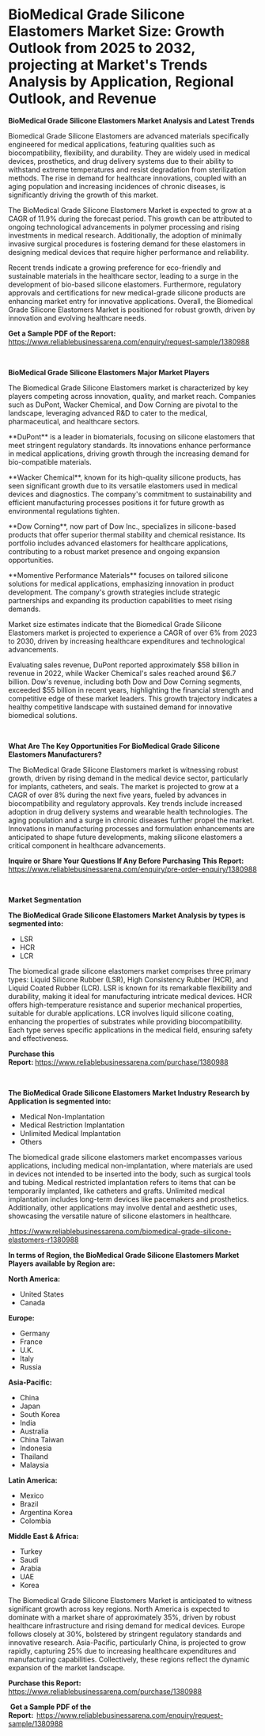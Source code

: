 <p><h1>BioMedical Grade Silicone Elastomers Market Size: Growth Outlook from 2025 to 2032, projecting at Market's Trends Analysis by Application, Regional Outlook, and Revenue</h1></p><p><strong>BioMedical Grade Silicone Elastomers Market Analysis and Latest Trends</strong></p>
<p><p>Biomedical Grade Silicone Elastomers are advanced materials specifically engineered for medical applications, featuring qualities such as biocompatibility, flexibility, and durability. They are widely used in medical devices, prosthetics, and drug delivery systems due to their ability to withstand extreme temperatures and resist degradation from sterilization methods. The rise in demand for healthcare innovations, coupled with an aging population and increasing incidences of chronic diseases, is significantly driving the growth of this market.</p><p>The BioMedical Grade Silicone Elastomers Market is expected to grow at a CAGR of 11.9% during the forecast period. This growth can be attributed to ongoing technological advancements in polymer processing and rising investments in medical research. Additionally, the adoption of minimally invasive surgical procedures is fostering demand for these elastomers in designing medical devices that require higher performance and reliability.</p><p>Recent trends indicate a growing preference for eco-friendly and sustainable materials in the healthcare sector, leading to a surge in the development of bio-based silicone elastomers. Furthermore, regulatory approvals and certifications for new medical-grade silicone products are enhancing market entry for innovative applications. Overall, the Biomedical Grade Silicone Elastomers Market is positioned for robust growth, driven by innovation and evolving healthcare needs.</p></p>
<p><strong>Get a Sample PDF of the Report:&nbsp;</strong> <a href="https://www.reliablebusinessarena.com/enquiry/request-sample/1380988?utm_campaign=3267&utm_medium=2&utm_source=Github&utm_content=ia&utm_term=14042025&utm_id=biomedical-grade-silicone-elastomers">https://www.reliablebusinessarena.com/enquiry/request-sample/1380988</a></p>
<p>&nbsp;</p>
<p><strong>BioMedical Grade Silicone Elastomers Major Market Players</strong></p>
<p><p>The Biomedical Grade Silicone Elastomers market is characterized by key players competing across innovation, quality, and market reach. Companies such as DuPont, Wacker Chemical, and Dow Corning are pivotal to the landscape, leveraging advanced R&D to cater to the medical, pharmaceutical, and healthcare sectors. </p><p>**DuPont** is a leader in biomaterials, focusing on silicone elastomers that meet stringent regulatory standards. Its innovations enhance performance in medical applications, driving growth through the increasing demand for bio-compatible materials. </p><p>**Wacker Chemical**, known for its high-quality silicone products, has seen significant growth due to its versatile elastomers used in medical devices and diagnostics. The company's commitment to sustainability and efficient manufacturing processes positions it for future growth as environmental regulations tighten.</p><p>**Dow Corning**, now part of Dow Inc., specializes in silicone-based products that offer superior thermal stability and chemical resistance. Its portfolio includes advanced elastomers for healthcare applications, contributing to a robust market presence and ongoing expansion opportunities.</p><p>**Momentive Performance Materials** focuses on tailored silicone solutions for medical applications, emphasizing innovation in product development. The company's growth strategies include strategic partnerships and expanding its production capabilities to meet rising demands.</p><p>Market size estimates indicate that the Biomedical Grade Silicone Elastomers market is projected to experience a CAGR of over 6% from 2023 to 2030, driven by increasing healthcare expenditures and technological advancements. </p><p>Evaluating sales revenue, DuPont reported approximately $58 billion in revenue in 2022, while Wacker Chemical's sales reached around $6.7 billion. Dow's revenue, including both Dow and Dow Corning segments, exceeded $55 billion in recent years, highlighting the financial strength and competitive edge of these market leaders. This growth trajectory indicates a healthy competitive landscape with sustained demand for innovative biomedical solutions.</p></p>
<p>&nbsp;</p>
<p><strong>What Are The Key Opportunities For BioMedical Grade Silicone Elastomers Manufacturers?</strong></p>
<p><p>The BioMedical Grade Silicone Elastomers market is witnessing robust growth, driven by rising demand in the medical device sector, particularly for implants, catheters, and seals. The market is projected to grow at a CAGR of over 8% during the next five years, fueled by advances in biocompatibility and regulatory approvals. Key trends include increased adoption in drug delivery systems and wearable health technologies. The aging population and a surge in chronic diseases further propel the market. Innovations in manufacturing processes and formulation enhancements are anticipated to shape future developments, making silicone elastomers a critical component in healthcare advancements.</p></p>
<p><strong>Inquire or Share Your Questions If Any Before Purchasing This Report:</strong> <a href="https://www.reliablebusinessarena.com/enquiry/pre-order-enquiry/1380988?utm_campaign=3267&utm_medium=2&utm_source=Github&utm_content=ia&utm_term=14042025&utm_id=biomedical-grade-silicone-elastomers">https://www.reliablebusinessarena.com/enquiry/pre-order-enquiry/1380988</a></p>
<p>&nbsp;</p>
<p><strong>Market Segmentation</strong></p>
<p><strong>The BioMedical Grade Silicone Elastomers Market Analysis by types is segmented into:</strong></p>
<p><ul><li>LSR</li><li>HCR</li><li>LCR</li></ul></p>
<p><p>The biomedical grade silicone elastomers market comprises three primary types: Liquid Silicone Rubber (LSR), High Consistency Rubber (HCR), and Liquid Coated Rubber (LCR). LSR is known for its remarkable flexibility and durability, making it ideal for manufacturing intricate medical devices. HCR offers high-temperature resistance and superior mechanical properties, suitable for durable applications. LCR involves liquid silicone coating, enhancing the properties of substrates while providing biocompatibility. Each type serves specific applications in the medical field, ensuring safety and effectiveness.</p></p>
<p><strong>Purchase this Report:&nbsp;</strong><a href="https://www.reliablebusinessarena.com/purchase/1380988?utm_campaign=3267&utm_medium=2&utm_source=Github&utm_content=ia&utm_term=14042025&utm_id=biomedical-grade-silicone-elastomers">https://www.reliablebusinessarena.com/purchase/1380988</a></p>
<p>&nbsp;</p>
<p><strong>The BioMedical Grade Silicone Elastomers Market Industry Research by Application is segmented into:</strong></p>
<p><ul><li>Medical Non-Implantation</li><li>Medical Restriction Implantation</li><li>Unlimited Medical Implantation</li><li>Others</li></ul></p>
<p><p>The biomedical grade silicone elastomers market encompasses various applications, including medical non-implantation, where materials are used in devices not intended to be inserted into the body, such as surgical tools and tubing. Medical restricted implantation refers to items that can be temporarily implanted, like catheters and grafts. Unlimited medical implantation includes long-term devices like pacemakers and prosthetics. Additionally, other applications may involve dental and aesthetic uses, showcasing the versatile nature of silicone elastomers in healthcare.</p></p>
<p><a href="https://www.reliablebusinessarena.com/biomedical-grade-silicone-elastomers-r1380988?utm_campaign=3267&utm_medium=2&utm_source=Github&utm_content=ia&utm_term=14042025&utm_id=biomedical-grade-silicone-elastomers">&nbsp;https://www.reliablebusinessarena.com/biomedical-grade-silicone-elastomers-r1380988</a></p>
<p><strong>In terms of Region, the BioMedical Grade Silicone Elastomers Market Players available by Region are:</strong></p>
<p>
    <p> <strong> North America: </strong>
        <ul>
            <li>United States</li>
            <li>Canada</li>
        </ul>
        </p> 
    <p> <strong> Europe: </strong>
        <ul>
            <li>Germany</li>
            <li>France</li>
            <li>U.K.</li>
            <li>Italy</li>
            <li>Russia</li>
        </ul>
        </p> 
    <p> <strong> Asia-Pacific: </strong>
        <ul>
            <li>China</li>
            <li>Japan</li>
            <li>South Korea</li>
            <li>India</li>
            <li>Australia</li>
            <li>China Taiwan</li>
            <li>Indonesia</li>
            <li>Thailand</li>
            <li>Malaysia</li>
        </ul>
        </p> 
    <p> <strong> Latin America: </strong>
        <ul>
            <li>Mexico</li>
            <li>Brazil</li>
            <li>Argentina Korea</li>
            <li>Colombia</li>
        </ul>
        </p> 
    <p> <strong> Middle East & Africa: </strong>
        <ul>
            <li>Turkey</li>
            <li>Saudi</li>
            <li>Arabia</li>
            <li>UAE</li>
            <li>Korea</li>
        </ul>
    </p>
    </p>
<p><p>The Biomedical Grade Silicone Elastomers Market is anticipated to witness significant growth across key regions. North America is expected to dominate with a market share of approximately 35%, driven by robust healthcare infrastructure and rising demand for medical devices. Europe follows closely at 30%, bolstered by stringent regulatory standards and innovative research. Asia-Pacific, particularly China, is projected to grow rapidly, capturing 25% due to increasing healthcare expenditures and manufacturing capabilities. Collectively, these regions reflect the dynamic expansion of the market landscape.</p></p>
<p><strong>Purchase this Report: </strong><a href="https://www.reliablebusinessarena.com/purchase/1380988?utm_campaign=3267&utm_medium=2&utm_source=Github&utm_content=ia&utm_term=14042025&utm_id=biomedical-grade-silicone-elastomers">https://www.reliablebusinessarena.com/purchase/1380988</a></p>
<p>&nbsp;<strong>Get a Sample PDF of the Report:&nbsp;&nbsp;</strong><a href="https://www.reliablebusinessarena.com/enquiry/request-sample/1380988?utm_campaign=3267&utm_medium=2&utm_source=Github&utm_content=ia&utm_term=14042025&utm_id=biomedical-grade-silicone-elastomers">https://www.reliablebusinessarena.com/enquiry/request-sample/1380988</a></p>
<p><strong></strong></p>
<p><p></p><p></p><p></p></p>